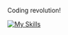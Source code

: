 Coding revolution!

[![My Skills](https://skillicons.dev/icons?flask,git,github,gmail,html,linkedin,vscode,windows&perline=16)](https://skillicons.dev)  
